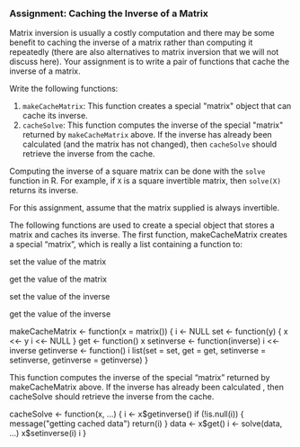 

### Assignment: Caching the Inverse of a Matrix

Matrix inversion is usually a costly computation and there may be some
benefit to caching the inverse of a matrix rather than computing it
repeatedly (there are also alternatives to matrix inversion that we will
not discuss here). Your assignment is to write a pair of functions that
cache the inverse of a matrix.

Write the following functions:

1.  `makeCacheMatrix`: This function creates a special "matrix" object
    that can cache its inverse.
2.  `cacheSolve`: This function computes the inverse of the special
    "matrix" returned by `makeCacheMatrix` above. If the inverse has
    already been calculated (and the matrix has not changed), then
    `cacheSolve` should retrieve the inverse from the cache.

Computing the inverse of a square matrix can be done with the `solve`
function in R. For example, if `X` is a square invertible matrix, then
`solve(X)` returns its inverse.

For this assignment, assume that the matrix supplied is always
invertible.

The following functions are used to create a special object that stores a matrix and caches its inverse. The first function, makeCacheMatrix creates a special “matrix”, which is really a list containing a function to:

set the value of the matrix

get the value of the matrix

set the value of the inverse

get the value of the inverse

 makeCacheMatrix <- function(x = matrix()) {
    i <- NULL
  set <- function(y) {
          x <<- y
          i <<- NULL
  }
  get <- function() x
  setinverse <- function(inverse) i <<- inverse
  getinverse <- function() i
  list(set = set,
       get = get,
       setinverse = setinverse,
       getinverse = getinverse)
}

This function computes the inverse of the special “matrix” returned by makeCacheMatrix above. If the inverse has already been calculated , then cacheSolve should retrieve the inverse from the cache.

cacheSolve <- function(x, ...) {
  i <- x$getinverse()
  if (!is.null(i)) {
          message("getting cached data")
          return(i)
  }
  data <- x$get()
  i <- solve(data, ...)
  x$setinverse(i)
  i
}


